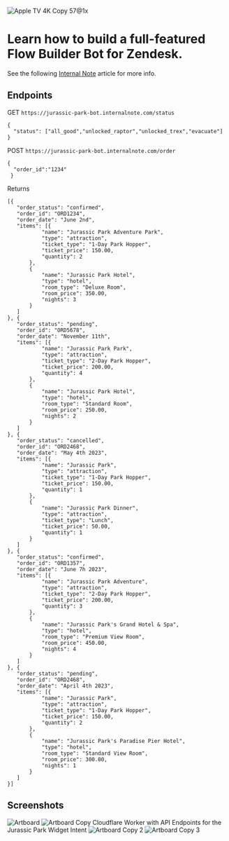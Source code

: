 ![Apple TV 4K Copy 57@1x](https://user-images.githubusercontent.com/894026/232208610-13e87b26-e4a1-4e43-a0d1-c2bef700d00c.jpg)
# Learn how to build a full-featured Flow Builder Bot for Zendesk.
See the following [Internal Note](https://internalnote.com/flow-builder-dinosaurs/) article for more info.

## Endpoints
GET `https://jurassic-park-bot.internalnote.com/status`

```
{
  "status": ["all_good","unlocked_raptor","unlocked_trex","evacuate"]
}
```

POST `https://jurassic-park-bot.internalnote.com/order`
```
{
  "order_id":"1234"
 }
 ```
 
 Returns
 ```
 [{
	"order_status": "confirmed",
	"order_id": "ORD1234",
	"order_date": "June 2nd",
	"items": [{
			"name": "Jurassic Park Adventure Park",
			"type": "attraction",
			"ticket_type": "1-Day Park Hopper",
			"ticket_price": 150.00,
			"quantity": 2
		},
		{
			"name": "Jurassic Park Hotel",
			"type": "hotel",
			"room_type": "Deluxe Room",
			"room_price": 350.00,
			"nights": 3
		}
	]
}, {
	"order_status": "pending",
	"order_id": "ORD5678",
	"order_date": "November 11th",
	"items": [{
			"name": "Jurassic Park Park",
			"type": "attraction",
			"ticket_type": "2-Day Park Hopper",
			"ticket_price": 200.00,
			"quantity": 4
		},
		{
			"name": "Jurassic Park Hotel",
			"type": "hotel",
			"room_type": "Standard Room",
			"room_price": 250.00,
			"nights": 2
		}
	]
}, {
	"order_status": "cancelled",
	"order_id": "ORD2468",
	"order_date": "May 4th 2023",
	"items": [{
			"name": "Jurassic Park",
			"type": "attraction",
			"ticket_type": "1-Day Park Hopper",
			"ticket_price": 150.00,
			"quantity": 1
		},
		{
			"name": "Jurassic Park Dinner",
			"type": "attraction",
			"ticket_type": "Lunch",
			"ticket_price": 50.00,
			"quantity": 1
		}
	]
}, {
	"order_status": "confirmed",
	"order_id": "ORD1357",
	"order_date": "June 7h 2023",
	"items": [{
			"name": "Jurassic Park Adventure",
			"type": "attraction",
			"ticket_type": "2-Day Park Hopper",
			"ticket_price": 200.00,
			"quantity": 3
		},
		{
			"name": "Jurassic Park's Grand Hotel & Spa",
			"type": "hotel",
			"room_type": "Premium View Room",
			"room_price": 450.00,
			"nights": 4
		}
	]
}, {
	"order_status": "pending",
	"order_id": "ORD2468",
	"order_date": "April 4th 2023",
	"items": [{
			"name": "Jurassic Park",
			"type": "attraction",
			"ticket_type": "1-Day Park Hopper",
			"ticket_price": 150.00,
			"quantity": 2
		},
		{
			"name": "Jurassic Park's Paradise Pier Hotel",
			"type": "hotel",
			"room_type": "Standard View Room",
			"room_price": 300.00,
			"nights": 1
		}
	]
}]
```
 
## Screenshots
![Artboard](https://user-images.githubusercontent.com/894026/232208605-244eadc4-9bc6-4cba-964d-177eb8c31e6a.png)
![Artboard Copy](https://user-images.githubusercontent.com/894026/232208602-72e0102c-65c9-488b-a77e-b20542bdcadb.png)
Cloudflare Worker with API Endpoints for the Jurassic Park Widget Intent
![Artboard Copy 2](https://user-images.githubusercontent.com/894026/232208593-f408d520-7e1b-4d4b-9569-53414856f091.png)
![Artboard Copy 3](https://user-images.githubusercontent.com/894026/232208600-7d8c9973-844a-4da8-b6f5-9c46e40d17a9.png)

## 
